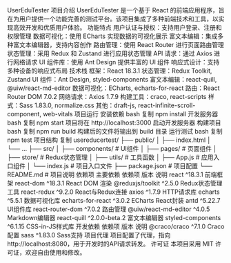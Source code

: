 UserEduTester
项目介绍
UserEduTester 是一个基于 React 的前端应用程序，旨在为用户提供一个功能完善的测试平台。该项目集成了多种前端技术和工具，以实现高效开发和优质用户体验。
功能特点
用户认证与授权：支持用户登录、注册和权限管理
数据可视化：使用 ECharts 实现数据的可视化展示
富文本编辑：集成多种富文本编辑器，支持内容创作
路由管理：使用 React Router 进行页面路由管理
状态管理：采用 Redux 和 Zustand 进行应用状态管理
API 请求：通过 Axios 进行网络请求
UI 组件库：使用 Ant Design 提供丰富的 UI 组件
响应式设计：支持多种设备的响应式布局
技术栈
框架：React 18.3.1
状态管理：Redux Toolkit, Zustand
UI 组件：Ant Design, styled-components
富文本编辑：react-quill, @uiw/react-md-editor
数据可视化：ECharts, echarts-for-react
路由：React Router DOM 7.0.2
网络请求：Axios 1.7.9
构建工具：craco, react-scripts
样式：Sass 1.83.0, normalize.css
其他：draft-js, react-infinite-scroll-component, web-vitals
项目运行
安装依赖
bash
复制
npm install
开发服务器
bash
复制
npm start
项目将在 http://localhost:3000 启动开发服务器
构建项目
bash
复制
npm run build
构建后的文件将输出到 build 目录
运行测试
bash
复制
npm test
项目结构
复制
usereducertest/
├── public/
│   ├── index.html
│   └── ...
├── src/
│   ├── components/       # UI组件
│   ├── pages/            # 页面组件
│   ├── store/            # Redux状态管理
│   ├── utils/            # 工具函数
│   ├── App.js            # 应用入口组件
│   └── index.js          # 项目入口文件
├── package.json          # 项目配置
└── README.md             # 项目说明
依赖项
主要依赖
依赖项	版本	说明
react	^18.3.1	前端框架
react-dom	^18.3.1	React DOM 渲染
@reduxjs/toolkit	^2.5.0	Redux状态管理工具
react-redux	^9.2.0	React与Redux连接
axios	^1.7.9	HTTP请求库
echarts	^5.5.1	数据可视化库
echarts-for-react	^3.0.2	ECharts React封装
antd	^5.22.7	UI组件库
react-router-dom	^7.0.2	路由管理
@uiw/react-md-editor	^4.0.5	Markdown编辑器
react-quill	^2.0.0-beta.2	富文本编辑器
styled-components	^6.1.15	CSS-in-JS样式库
开发依赖
依赖项	版本	说明
@craco/craco	^7.1.0	Craco配置
sass	^1.83.0	Sass支持
项目代理
项目配置了代理，指向 http://localhost:8080，用于开发时的API请求转发。
许可证
本项目采用 MIT 许可证，欢迎自由使用和修改。
